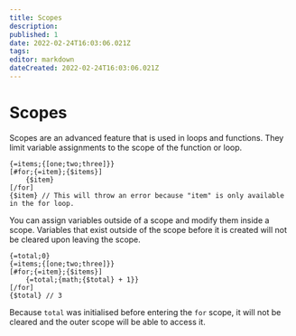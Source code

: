 ```yaml
---
title: Scopes
description: 
published: 1
date: 2022-02-24T16:03:06.021Z
tags: 
editor: markdown
dateCreated: 2022-02-24T16:03:06.021Z
---
```


# Scopes

Scopes are an advanced feature that is used in loops and functions. They limit variable assignments to the scope of the function or loop.

```
{=items;{[one;two;three]}}
[#for;{=item};{$items}]
	{$item}
[/for]
{$item} // This will throw an error because "item" is only available in the for loop.
```

You can assign variables outside of a scope and modify them inside a scope. Variables that exist outside of the scope before it is created will not be cleared upon leaving the scope.

```
{=total;0}
{=items;{[one;two;three]}}
[#for;{=item};{$items}]
	{=total;{math;{$total} + 1}}
[/for]
{$total} // 3
```

Because `total` was initialised before entering the `for` scope, it will not be cleared and the outer scope will be able to access it.